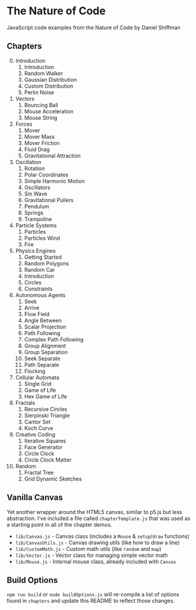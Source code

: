 # The Nature of Code

JavaScript code examples from the Nature of Code by Daniel Shiffman

## Chapters

0. Introduction
    1. Introduction
    2. Random Walker
    3. Gaussian Distribution
    4. Custom Distribution
    5. Perlin Noise
1. Vectors
    1. Bouncing Ball
    2. Mouse Acceleration
    3. Mouse String
2. Forces
    1. Mover
    2. Mover Mass
    3. Mover Friction
    4. Fluid Drag
    5. Gravitational Attraction
3. Oscillation
    1. Rotation
    2. Polar Coordinates
    3. Simple Harmonic Motion
    4. Oscillators
    5. Sin Wave
    6. Gravitational Pullers
    7. Pendulum
    8. Springs
    9. Trampoline
4. Particle Systems
    1. Particles
    2. Particles Wind
    3. Fire
5. Physics Engines
    1. Getting Started
    2. Random Polygons
    3. Random Car
    4. Introduction
    5. Circles
    6. Constraints
6. Autonomous Agents
    1. Seek
    2. Arrive
    3. Flow Field
    4. Angle Between
    5. Scalar Projection
    6. Path Following
    7. Complex Path Following
    8. Group Alignment
    9. Group Separation
    10. Seek Separate
    11. Path Separate
    12. Flocking
7. Cellular Automata
    1. Single Grid
    2. Game of Life
    3. Hex Game of Life
8. Fractals
    1. Recursive Circles
    2. Sierpinski Triangle
    3. Cantor Set
    4. Koch Curve
11. Creative Coding
    1. Iterative Squares
    2. Face Generator
    3. Circle Clock
    3. Circle Clock Matter
12. Random
    1. Fractal Tree
    2. Grid Dynamic Sketches

## Vanilla Canvas

Yet another wrapper around the HTML5 canvas, similar to p5.js but less abstraction. I've included a file called `chapterTemplate.js` that was used as a starting point in all of the chapter demos.

-   `lib/Canvas.js` - Canvas class (includes a `Mouse` & `setup`/`draw` functions)
-   `lib/CanvasUtils.js` - Canvas drawing utils (like how to draw a line)
-   `lib/CustomMath.js` - Custom math utils (like `random` and `map`)
-   `lib/Vector.js` - Vector class for managing simple vector math
-   `lib/Mouse.js` - Internal mouse class, already included with `Canvas`

## Build Options

`npm run build` or `node buildOptions.js` will re-compile a list of options found in `chapters` and update this README to reflect those changes.